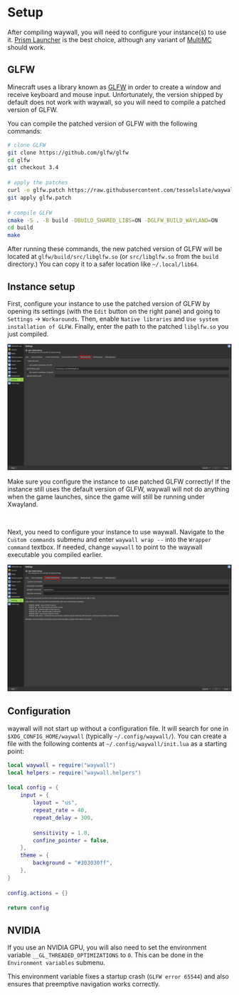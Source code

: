 # Setup

After compiling waywall, you will need to configure your instance(s) to use it.
[Prism Launcher] is the best choice, although any variant of [MultiMC] should
work.

## GLFW

Minecraft uses a library known as [GLFW] in order to create a window and
receive keyboard and mouse input. Unfortunately, the version shipped by default
does not work with waywall, so you will need to compile a patched version of
GLFW.

You can compile the patched version of GLFW with the following commands:

```sh
# clone GLFW
git clone https://github.com/glfw/glfw
cd glfw
git checkout 3.4

# apply the patches
curl -o glfw.patch https://raw.githubusercontent.com/tesselslate/waywall/be3e018bb5f7c25610da73cc320233a26dfce948/contrib/glfw.patch
git apply glfw.patch

# compile GLFW
cmake -S . -B build -DBUILD_SHARED_LIBS=ON -DGLFW_BUILD_WAYLAND=ON
cd build
make
```

After running these commands, the new patched version of GLFW will be located at
`glfw/build/src/libglfw.so` (or `src/libglfw.so` from the `build` directory.)
You can copy it to a safer location like `~/.local/lib64`.

## Instance setup

First, configure your instance to use the patched version of GLFW by opening its
settings (with the `Edit` button on the right pane) and going to `Settings` ->
`Workarounds`. Then, enable `Native libraries` and `Use system installation of
GLFW`. Finally, enter the path to the patched `libglfw.so` you just compiled.

![The Prism Launcher menu for enabling patched GLFW](assets/prism-glfw.png)

<div class="warning">

Make sure you configure the instance to use patched GLFW correctly! If the
instance still uses the default version of GLFW, waywall will not do anything
when the game launches, since the game will still be running under Xwayland.

</div>

<br/>

Next, you need to configure your instance to use waywall. Navigate to the
`Custom commands` submenu and enter `waywall wrap --` into the `Wrapper
command` textbox. If needed, change `waywall` to point to the waywall executable
you compiled earlier.

![The Prism Launcher menu for using waywall](assets/prism-waywall.png)

## Configuration

waywall will not start up without a configuration file. It will search for one
in `$XDG_CONFIG_HOME/waywall` (typically `~/.config/waywall/`). You can create
a file with the following contents at `~/.config/waywall/init.lua` as a starting
point:

```lua
local waywall = require("waywall")
local helpers = require("waywall.helpers")

local config = {
    input = {
        layout = "us",
        repeat_rate = 40,
        repeat_delay = 300,

        sensitivity = 1.0,
        confine_pointer = false,
    },
    theme = {
        background = "#303030ff",
    },
}

config.actions = {}

return config
```

## NVIDIA

If you use an NVIDIA GPU, you will also need to set the environment variable
`__GL_THREADED_OPTIMIZATIONS` to `0`. This can be done in the `Environment
variables` submenu.

This environment variable fixes a startup crash (`GLFW error 65544`) and also
ensures that preemptive navigation works correctly.

[Prism Launcher]: https://prismlauncher.org
[MultiMC]: https://multimc.org
[GLFW]: https://github.com/glfw/glfw
